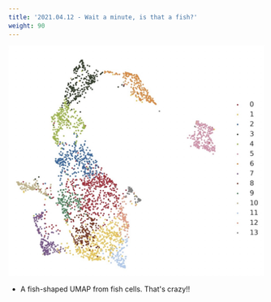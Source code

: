 ```yaml
---
title: '2021.04.12 - Wait a minute, is that a fish?'
weight: 90
---
```


![](/labpics/2021/20210412.png)

- A fish-shaped UMAP from fish cells. That's crazy!!
